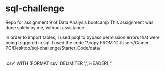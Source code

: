 # sql-challenge
Repo for assignment 9 of Data Analysis bootcamp
This assignment was done solely by me, without assistance 


In order to import tables, I used psql to bypass permission errors that were being triggered in sql. I used the code "\copy <table> FROM 'C:/Users/Gamer PC/Desktop/sql-challenge/Starter_Code/data/<table>.csv' WITH (FORMAT csv, DELIMITER ',', HEADER);"
